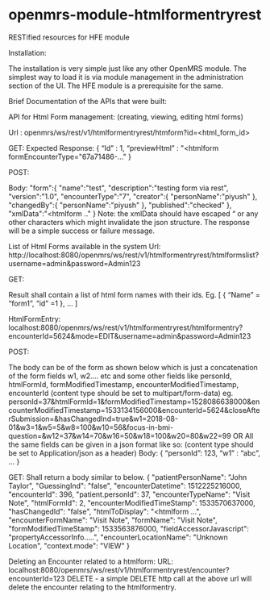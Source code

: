 # openmrs-module-htmlformentryrest
RESTified resources for HFE module

Installation:

The installation is very simple just like any other OpenMRS module. The simplest way to load it is via module management in the administration section of the UI. The HFE module is a prerequisite for the same.


Brief Documentation of the APIs that were built:

API for Html Form management: (creating, viewing, editing html forms)

Url : openmrs/ws/rest/v1/htmlformentryrest/htmform?id=<html_form_id>

GET:
Expected Response:
{
“Id” : 1,
“previewHtml” : "<htmlform formEncounterType=\"67a71486-..."
}

POST:

Body:
"form":{
		"name":"test",
		"description":"testing form via rest",
		"version":"1.0",
		"encounterType":"7",
		"creator":{
			"personName":"piyush"
		},
		"changedBy":{
			"personName":"piyush"
		},
		"published":"checked"
	},
	"xmlData":"<htmlform ..</htmlform>"
}
Note: the xmlData should have escaped “ or any other characters which might invalidate the json structure. The response will be a simple success or failure message.

List of Html Forms available in the system
Url: http://localhost:8080/openmrs/ws/rest/v1/htmlformentryrest/htmlformslist?username=admin&password=Admin123

GET: 

Result shall contain a list of html form names with their ids.
Eg.
[
{
“Name” = “form1”,
“id” =1
}, …
]

HtmlFormEntry:
localhost:8080/openmrs/ws/rest/v1/htmlformentryrest/htmlformentry?encounterId=5624&mode=EDIT&username=admin&password=Admin123




POST:

The body can be of the form as shown below which is just a concatenation of the form fields w1, w2.... etc and some other fields like personId, htmlFormId, formModifiedTimestamp, encounterModifiedTimestamp, encounterId (content type should be set to multipart/form-data)
eg.
personId=37&htmlFormId=1&formModifiedTimestamp=1528086638000&encounterModifiedTimestamp=1533134156000&encounterId=5624&closeAfterSubmission=&hasChangedInd=true&w1=2018-08-01&w3=1&w5=5&w8=100&w10=56&focus-in-bmi-question=&w12=37&w14=70&w16=50&w18=100&w20=80&w22=99
OR
All the same fields can be given in a json format like so: (content type should be set to Application/json as a header)
Body:
{
“personId”: 123,
	“w1” : “abc”, ...
}

GET:
Shall return a body similar to below.
{
    "patientPersonName": "John Taylor",
    "GuessingInd": "false",
    "encounterDatetime": 1512225216000,
    "encounterId": 396,
    "patient.personId": 37,
    "encounterTypeName": "Visit Note",
    "htmlFormId": 2,
    "encounterModifiedTimeStamp": 1533570637000,
    "hasChangedId": "false",
    "htmlToDisplay": "<htmlform ...</htmlform>",
    "encounterFormName": "Visit Note",
    "formName": "Visit Note",
    "formModifiedTimeStamp": 1533563876000,
    "fieldAccessorJavascript": "propertyAccessorInfo…..",
    "encounterLocationName": "Unknown Location",
    "context.mode": "VIEW"
}


Deleting an Encounter related to a htmlform:
URL: localhost:8080/openmrs/ws/rest/v1/htmlformentryrest/encounter?encounterId=123
DELETE - a simple DELETE http call at the above url will delete the encounter relating to the htmlformentry.
